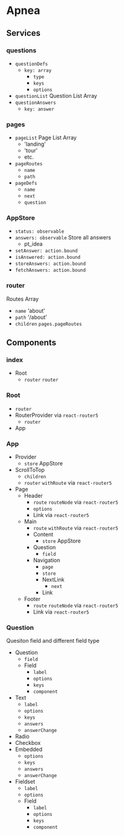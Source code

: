 # Apnea

## Services

### questions

- `questionDefs`
  - `key: array`
    - `type`
    - `keys`
    - `options` 
- `questionList`
  Question List Array
- `questionAnswers`
  - `key: answer`

### pages

- `pageList`
  Page List Array
  - 'landing'
  - 'tour'
  - etc.
- `pageRoutes`
  - `name`
  - `path` 
- `pageDefs`
  - `name`
  - `next`
  - `question` 

### AppStore

- `status: observable`
- `answers: observable`
  Store all answers
  - pt_idea
- `setAnswer: action.bound`
- `isAnswered: action.bound`
- `storeAnswers: action.bound`
- `fetchAnswers: action.bound`

### router

Routes Array

- `name`
  'about'
- `path`
  '/about'
- `children`
  `pages.pageRoutes`

## Components

### index

- Root
  - `router`
    `router`

### Root

- `router`
- RouterProvider
  via `react-router5`
  - `router`
- App

### App

- Provider
  - `store`
    AppStore
- ScrollToTop
  - `children`
  - `router`
    `withRoute` via `react-router5`
- Page
  - Header
    - `route`
      `routeNode` via `react-router5`
    - `options`
    - Link
      via `react-router5`
  - Main
    - `route`
      `withRoute` via `react-router5`
    - Content
      - `store`
        AppStore
    - Question
      - `field` 
    - Navigation
      - `page` 
      - `store`
      - NextLink
        - `next`
      - Link
  - Footer
    - `route`
      `routeNode` via `react-router5`
    - Link
      via `react-router5`

### Question

Quesiton field and different field type

- Question
  - `field`
  - Field
    - `label`
    - `options`
    - `keys`
    - `component`
- Text
  - `label`
  - `options`
  - `keys`
  - `answers`
  - `answerChange`
- Radio
- Checkbox
- Embedded
  - `options`
  - `keys`
  - `answers`
  - `answerChange`
- Fieldset
  - `label`
  - `options`
  - Field
    - `label`
    - `options`
    - `keys`
    - `component`










